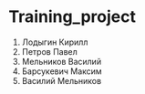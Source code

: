 # Training_project

1.   Лодыгин Кирилл
2.   Петров Павел
3.   Мельников Василий
4.   Барсукевич Максим
5.   Василий Мельников
